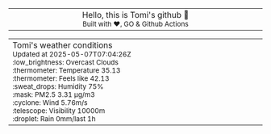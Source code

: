 
<div align="center">
<table>
<tbody>
<td align="center">
<img width="2000" height="0"><br>
Hello, this is Tomi's github 👋<br>
<sup>Built with ❤️, GO & Github Actions</sup><br>
<img width="2000" height="0">
</td>
</tbody>
</table>
</div>
<table>
<tbody>
<td align="left">
<img width="2000" height="0"><br>
Tomi's weather conditions<br>
<sup>Updated at 2025-05-07T07:04:26Z</sup><br>
<sup>:low_brightness: Overcast Clouds</sup><br>
<sup>:thermometer: Temperature 35.13 </sup><br>
<sup>:thermometer: Feels like 42.13</sup><br>
<sup>:sweat_drops: Humidity 75%</sup><br>
<sup>:mask: PM2.5 3.31 μg/m3</sup><br>
<sup>:cyclone: Wind 5.76m/s </sup><br>
<sup>:telescope: Visibility 10000m </sup><br>
<sup>:droplet: Rain 0mm/last 1h </sup><br>
<img width="2000" height="0">
</td>
<td align="left">
<img width="2000" height="0"><br>
<br>
<img width="2000" height="0">
</td>
</tbody>
</table>
</div>
    